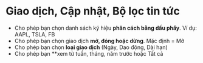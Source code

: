 # **Giao dịch, Cập nhật, Bộ lọc tin tức**

- Cho phép bạn chọn danh sách ký hiệu **phân cách bằng dấu phẩy**. Ví dụ: AAPL, TSLA, FB
- Cho phép bạn chọn giao dịch **mở, đóng hoặc dừng**. Mặc định = Mở
- Cho phép bạn chọn **loại giao dịch** (Ngày, Dao động, Dài hạn)
- Cho phép bạn **xem từ tuần, tháng, năm trước hoặc Tất cả
